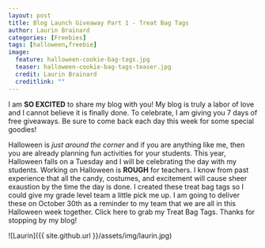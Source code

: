 ```yaml
---
layout: post
title: Blog Launch Giveaway Part 1 - Treat Bag Tags
author: Laurin Brainard
categories: [Freebies]
tags: [halloween,freebie]
image:
  feature: halloween-cookie-bag-tags.jpg
  teaser: halloween-cookie-bag-tags-teaser.jpg
  credit: Laurin Brainard
  creditlink: ""
---
```

I am **SO EXCITED** to share my blog with you! My blog is truly a labor of love and I cannot believe it is finally done. To celebrate, I am giving you 7 days of free giveaways. Be sure to come back each day this week for some special goodies! 

Halloween is _just around the corner_ and if you are anything like me, then you are already planning fun activities for your students. This year, Halloween falls on a Tuesday and I will be celebrating the day with my students. Working on Halloween is **ROUGH** for teachers. I know from past experience that all the candy, costumes, and excitement will cause sheer exaustion by the time the day is done. I created these treat bag tags so I could give my grade level team a little pick me up. I am going to deliver these on October 30th as a reminder to my team that we are all in this Halloween week together. Click here to grab my Treat Bag Tags. Thanks for stopping by my blog!

![Laurin]({{ site.github.url }}/assets/img/laurin.jpg)